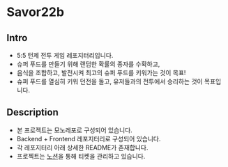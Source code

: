 # Savor22b
## Intro
- 5:5 턴제 전투 게임 레포지터리입니다.
- 슈퍼 푸드를 만들기 위해 랜덤한 확률의 종자를 수확하고,
- 음식을 조합하고, 발전시켜 최고의 슈퍼 푸드를 키워가는 것이 목표!
- 슈퍼 푸드를 열심히 키워 던전을 돌고, 유저들과의 전투에서 승리하는 것이 목표입니다. 

## Description
- 본 프로젝트는 모노레포로 구성되어 있습니다.
- Backend + Frontend 레포지터리로 구성되어 있습니다.
- 각 레포지터리 아래 상세한 README가 존재합니다.
- 프로젝트는 [노션](https://atralupus.notion.site/90ef4532315c434d9305405046117981)을 통해 티켓을 관리하고 있습니다.
